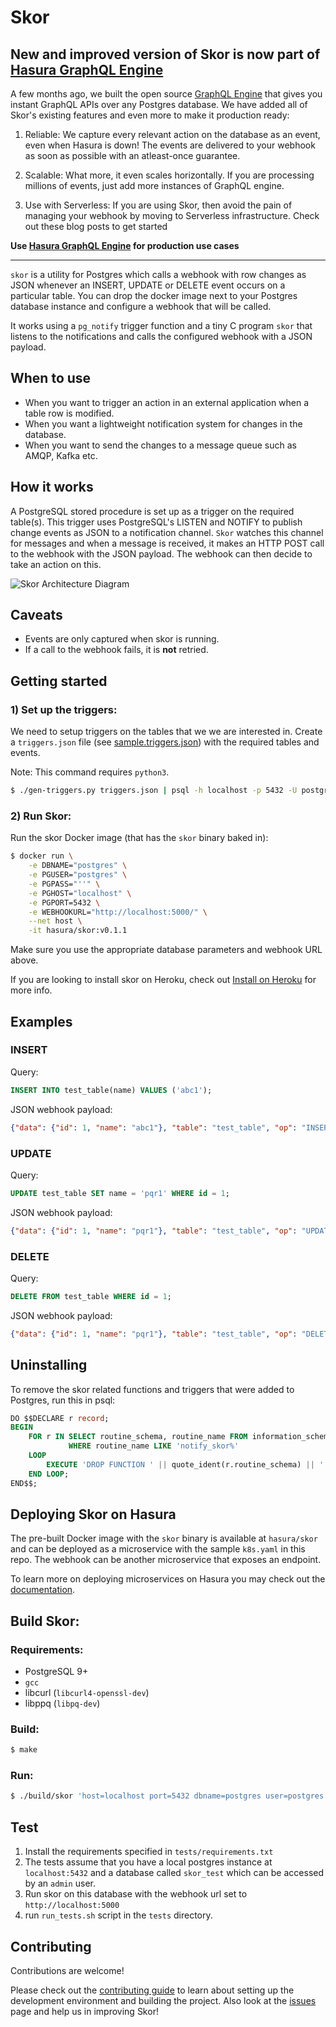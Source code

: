 # Skor

## New and improved version of Skor is now part of [Hasura GraphQL Engine](https://github.com/hasura/graphql-engine)

A few months ago, we built the open source [GraphQL Engine](https://github.com/hasura/graphql-engine) that gives you instant GraphQL APIs over any Postgres database. We have added all of Skor's existing features and even more to make it production ready:

 1) Reliable: We capture every relevant action on the database as an event, even when Hasura is down! The events are delivered to your webhook as soon as possible with an atleast-once guarantee.

2) Scalable: What more, it even scales horizontally. If you are processing millions of events, just add more instances of GraphQL engine.

3) Use with Serverless: If you are using Skor, then avoid the pain of managing your webhook by moving to Serverless infrastructure. Check out these blog posts to get started

**Use [Hasura GraphQL Engine](https://github.com/hasura/graphql-engine) for production use cases** 

---

`skor` is a utility for Postgres which calls a webhook with row changes as JSON whenever an INSERT, UPDATE or DELETE event occurs on a particular table.
You can drop the docker image next to your Postgres database instance and configure a webhook that will be called.

It works using a `pg_notify` trigger function and a tiny C program `skor` that listens to the notifications and calls the configured webhook with a JSON payload.

## When to use
- When you want to trigger an action in an external application when a table row is modified.
- When you want a lightweight notification system for changes in the database.
- When you want to send the changes to a message queue such as AMQP, Kafka etc.

## How it works
A PostgreSQL stored procedure is set up as a trigger on the required table(s). This trigger uses PostgreSQL's LISTEN and NOTIFY to publish change events as JSON to a notification channel. `Skor` watches this channel for messages and when a message is received, it makes an HTTP POST call to the webhook with the JSON payload. The webhook can then decide to take an action on this.

![Skor Architecture Diagram](assets/skor-arch.png "Skor Architecture")


## Caveats
- Events are only captured when skor is running.
- If a call to the webhook fails, it is **not** retried.

## Getting started

### 1) Set up the triggers:

We need to setup triggers on the tables that we we are interested in. Create a `triggers.json` file (see [sample.triggers.json](sample.triggers.json)) with the required tables and events.

Note: This command requires `python3`.

```bash
$ ./gen-triggers.py triggers.json | psql -h localhost -p 5432 -U postgres -d postgres --single-transaction --
```

### 2) Run Skor:

Run the skor Docker image (that has the `skor` binary baked in):

```bash
$ docker run \
    -e DBNAME="postgres" \
    -e PGUSER="postgres" \
    -e PGPASS="''" \
    -e PGHOST="localhost" \
    -e PGPORT=5432 \
    -e WEBHOOKURL="http://localhost:5000/" \
    --net host \
    -it hasura/skor:v0.1.1
```

Make sure you use the appropriate database parameters and webhook URL above.

If you are looking to install skor on Heroku, check out [Install on Heroku](https://github.com/karthikvt26/skor-heroku) for more info.

## Examples

### INSERT

Query:
```sql
INSERT INTO test_table(name) VALUES ('abc1');
```

JSON webhook payload:

```json
{"data": {"id": 1, "name": "abc1"}, "table": "test_table", "op": "INSERT"}
```

### UPDATE

Query:
```sql
UPDATE test_table SET name = 'pqr1' WHERE id = 1;
```

JSON webhook payload:

```json
{"data": {"id": 1, "name": "pqr1"}, "table": "test_table", "op": "UPDATE"}
```

### DELETE

Query:
```sql
DELETE FROM test_table WHERE id = 1;
```

JSON webhook payload:

```json
{"data": {"id": 1, "name": "pqr1"}, "table": "test_table", "op": "DELETE"}
```

## Uninstalling

To remove the skor related functions and triggers that were added to Postgres, run this in psql:

```sql
DO $$DECLARE r record;
BEGIN
    FOR r IN SELECT routine_schema, routine_name FROM information_schema.routines
             WHERE routine_name LIKE 'notify_skor%'
    LOOP
        EXECUTE 'DROP FUNCTION ' || quote_ident(r.routine_schema) || '.' || quote_ident(r.routine_name) || ' CASCADE';
    END LOOP;
END$$;
```

## Deploying Skor on Hasura

The pre-built Docker image with the `skor` binary is available at `hasura/skor` and can be deployed as a microservice with the sample `k8s.yaml` in this repo.
The webhook can be another microservice that exposes an endpoint.

To learn more on deploying microservices on Hasura you may check out the [documentation](https://docs.hasura.io/0.15/manual/microservices/index.html).


## Build Skor:

### Requirements:

- PostgreSQL 9+
- `gcc`
- libcurl (`libcurl4-openssl-dev`)
- libppq (`libpq-dev`)


### Build:

```bash
$ make
```
### Run:

```bash
$ ./build/skor 'host=localhost port=5432 dbname=postgres user=postgres password=' http://localhost:5000
```

## Test

1. Install the requirements specified in `tests/requirements.txt`
2. The tests assume that you have a local postgres instance at `localhost:5432` and a database called `skor_test` which can be accessed by an `admin` user.
3. Run skor on this database with the webhook url set to `http://localhost:5000`
4. run `run_tests.sh` script in the `tests` directory.

## Contributing
Contributions are welcome!

Please check out the [contributing guide](CONTRIBUTING.md) to learn about setting up the development environment and building the project. Also look at the [issues](https://github.com/hasura/skor/issues) page and help us in improving Skor!
